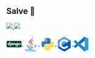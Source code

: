 ## Salve 🤙
 <div>
  <a href="https://github.com/victor-rayan">
  <img height="180em" src="https://github-readme-stats.vercel.app/api?username=victor-rayan&show_icons=true&theme=dark&include_all_commits=true&count_private=true"/>
  <img height="180em" src="https://github-readme-stats.vercel.app/api/top-langs/?username=victor-rayan&layout=compact&langs_count=7&theme=dark"/>
 
    
</div>
<div style="display: inline_block"><br>
  
  
  <img align="center" alt="django" height="40" width="40" src="https://raw.githubusercontent.com/devicons/devicon/master/icons/django/django-original.svg">
  <img align="center" alt="java" height="40" width="40" src="https://raw.githubusercontent.com/devicons/devicon/master/icons/java/java-original.svg">
  <img align="center" alt="Python" height="40" width="40" src="https://raw.githubusercontent.com/devicons/devicon/master/icons/python/python-original.svg">
  <img align="center" alt="c" height="40" width="40" src="https://raw.githubusercontent.com/devicons/devicon/master/icons/c/c-original.svg">
  <img align="center" alt="c" height="40" width="40" src="https://raw.githubusercontent.com/devicons/devicon/master/icons/vscode/vscode-original.svg">
  
  
</div>
  
  ##
 
<div> 
 
</div>
